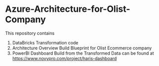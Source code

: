 # Azure-Architecture-for-Olist-Company
This repository contains 
1. DataBricks Transformation code
2. Architecture Overview Build Blueprint for Olist Ecommerce company
3. PowerBI Dashboard Build from the Transformed Data can be found at https://www.novypro.com/project/haris-dashboard
